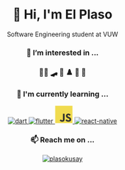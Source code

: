 <p align="center">
 <h1 align="center">👋 Hi, I'm El Plaso</h1>
 <div align="center">Software Engineering student at VUW</div>
</p align="center">

<h3 align="center">👀 I’m interested in ... </h3>
<p align="center">
  <h3 align="center"> 
    👨‍💻 🛹 🎸 ♟️ 🧩 🎨 
  </h3>
</p>

<h3 align="center">🌱 I'm currently learning ... </h3>
<p align="center">
  <p align="center"> 
    <a href="https://dart.dev/" target="_blank" rel="noreferrer"> 
      <img src="https://upload.wikimedia.org/wikipedia/commons/c/c6/Dart_logo.png" alt="dart" width="40" height="40"/>
    </a> 
    <a href="https://flutter.dev/" target="_blank" rel="noreferrer"> 
      <img src="https://cdn.cdnlogo.com/logos/f/30/flutter.svg" alt="flutter" width="40" height="40"/> 
    </a> 
    <a href="https://developer.mozilla.org/en-US/docs/Web/JavaScript" target="_blank" rel="noreferrer"> 
      <img src="https://raw.githubusercontent.com/devicons/devicon/master/icons/javascript/javascript-original.svg" alt="javascript" width="40" height="40"/> 
    </a> 
    <a href="https://reactnative.dev/" target="_blank" rel="noreferrer"> 
      <img src="https://i0.wp.com/www.primefaces.org/wp-content/uploads/2017/09/feature-react.png?ssl=1" alt="react-native" width="40" height="40"/>
    </a> 
  </p>
</p>


<h3 align="center">📫 Reach me on ... </h3>
  <p align="center">
  <a href="https://www.linkedin.com/in/plaso-kusay/" target="blank">
    <img align="center" src="https://upload.wikimedia.org/wikipedia/commons/thumb/8/81/LinkedIn_icon.svg/2048px-LinkedIn_icon.svg.png" 
         alt="plasokusay" height="40" width="40" />
  </a>
</p>
